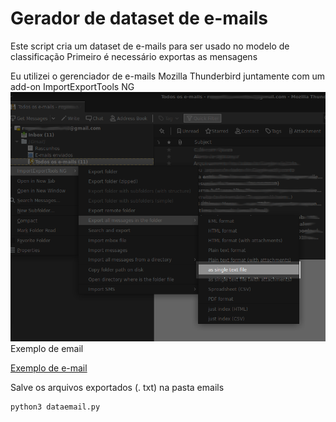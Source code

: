 
# Gerador de dataset de e-mails
Este script cria um dataset de e-mails para ser usado no modelo de classificação
Primeiro é necessário exportas as mensagens

Eu utilizei o gerenciador de e-mails Mozilla Thunderbird juntamente com um add-on ImportExportTools NG
![export_email](exportEmails.png)
Exemplo de email

[Exemplo de e-mail](https://github.com/rogeriodeoliveira/create_dataset_emails/blob/master/dataemail.py)

Salve os arquivos exportados (. txt) na pasta emails

    python3 dataemail.py

